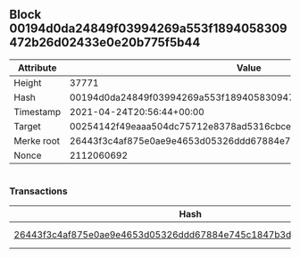 ## Block 00194d0da24849f03994269a553f1894058309472b26d02433e0e20b775f5b44

Attribute | Value
--- | ---
Height | 37771
Hash | 00194d0da24849f03994269a553f1894058309472b26d02433e0e20b775f5b44
Timestamp | 2021-04-24T20:56:44+00:00
Target | 00254142f49eaaa504dc75712e8378ad5316cbcead634704b3734b6271167cc4
Merke root | 26443f3c4af875e0ae9e4653d05326ddd67884e745c1847b3dca0ce59335eeac
Nonce | 2112060692

```

```

### Transactions

Hash | Amount
--- | ---
[26443f3c4af875e0ae9e4653d05326ddd67884e745c1847b3dca0ce59335eeac](26443f3c4af875e0ae9e4653d05326ddd67884e745c1847b3dca0ce59335eeac.md) | 10.00000000 SKEPTI 
